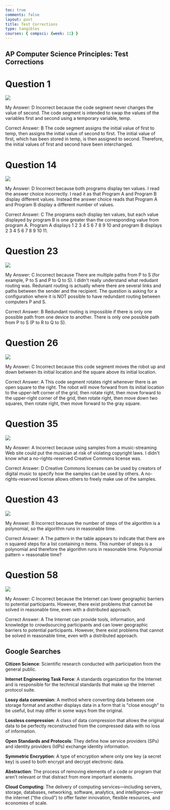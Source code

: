 ```yaml
---
toc: true
comments: false
layout: post
title: Test Corrections
type: tangibles
courses: { compsci: {week: 11} }    
---
```


## AP Computer Science Principles: Test Corrections

# Question 1
<img src="file:///C:/Users/gogob/OneDrive/Pictures/Screenshots/Screenshot%202023-11-05%20103842.png">

My Answer: D
Incorrect because the code segment never changes the value of second. The code segment is intended to swap the values of the variables first and second using a temporary variable, temp.

Correct Answer: B
The code segment assigns the initial value of first to temp, then assigns the initial value of second to first. The initial value of first, which has been stored in temp, is then assigned to second. Therefore, the initial values of first and second have been interchanged.

# Question 14
<img src="file:///C:/Users/gogob/OneDrive/Pictures/Screenshots/Screenshot%202023-11-05%20103923.png">

My Answer: D
Incorrect because both programs display ten values. I read the answer choice incorrectly. I read it as that Program A and Program B display different values. Instead the answer choice reads that Program A and Program B display a different number of values.

Correct Answer: C
The programs each display ten values, but each value displayed by program B is one greater than the corresponding value from program A. Program A displays 1 2 3 4 5 6 7 8 9 10 and program B displays 2 3 4 5 6 7 8 9 10 11.

# Question 23
<img src="file:///C:/Users/gogob/OneDrive/Pictures/Screenshots/Screenshot%202023-11-05%20104215.png">

My Answer: C
Incorrect because There are multiple paths from P to S (for example, P to S and P to Q to S). I didn't really understand what redudant routing was. Redunant routing is actually where there are several links and paths between the sender and the recipient. The question is asking for a configuration where it is NOT possible to have redundant routing between computers P and S.

Correct Answer: B
Redundant routing is impossible if there is only one possible path from one device to another. There is only one possible path from P to S (P to R to Q to S).

# Question 26
<img src="file:///C:/Users/gogob/OneDrive/Pictures/Screenshots/Screenshot%202023-11-05%20105833.png">

My Answer: C
Incorrect because this code segment moves the robot up and down between its initial location and the square above its initial location.

Correct Answer: A
This code segment rotates right whenever there is an open square to the right. The robot will move forward from its initial location to the upper-left corner of the grid, then rotate right, then move forward to the upper-right corner of the grid, then rotate right, then move down two squares, then rotate right, then move forward to the gray square.

# Question 35
<img src="file:///C:/Users/gogob/OneDrive/Pictures/Screenshots/Screenshot%202023-11-05%20114903.png">

My Answer: A
Incorrect because using samples from a music-streaming Web site could put the musician at risk of violating copyright laws. I didn't know what a no-rights-reserved Creative Commons license was. 

Correct Answer: D
Creative Commons licenses can be used by creators of digital music to specify how the samples can be used by others. A no-rights-reserved license allows others to freely make use of the samples.

# Question 43
<img src="file:///C:/Users/gogob/OneDrive/Pictures/Screenshots/Screenshot%202023-11-05%20115030.png">

My Answer: B
Incorrect because the number of steps of the algorithm is a polynomial, so the algorithm runs in reasonable time.

Correct Answer: A
The pattern in the table appears to indicate that there are n squared steps for a list containing n items. This number of steps is a polynomial and therefore the algorithm runs in reasonable time. Polynomial pattern = reasonable time?

# Question 58
<img src="file:///C:/Users/gogob/OneDrive/Pictures/Screenshots/Screenshot%202023-11-05%20115222.png">

My Answer: C
Incorrect because the Internet can lower geographic barriers to potential participants. However, there exist problems that cannot be solved in reasonable time, even with a distributed approach.

Correct Answer: A
The Internet can provide tools, information, and knowledge to crowdsourcing participants and can lower geographic barriers to potential participants. However, there exist problems that cannot be solved in reasonable time, even with a distributed approach.


## Google Searches

**Citizen Science**: Scientific research conducted with participation from the general public.

**Internet Engineering Task Force**: A standards organization for the Internet and is responsible for the technical standards that make up the Internet protocol suite.

**Lossy data conversion**: A method where converting data between one storage format and another displays data in a form that is "close enough" to be useful, but may differ in some ways from the original. 

**Lossless compression**: A class of data compression that allows the original data to be perfectly reconstructed from the compressed data with no loss of information.

**Open Standards and Protocols**: They define how service providers (SPs) and identity providers (IdPs) exchange identity information.

**Symmetric Encryption**: A type of encryption where only one key (a secret key) is used to both encrypt and decrypt electronic data.

**Abstraction**: The process of removing elements of a code or program that aren't relevant or that distract from more important elements. 

**Cloud Computing**: The delivery of computing services—including servers, storage, databases, networking, software, analytics, and intelligence—over the internet (“the cloud”) to offer faster innovation, flexible resources, and economies of scale.





